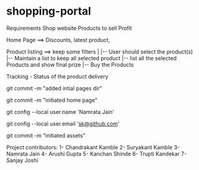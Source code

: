 # shopping-portal


Requirements 
    Shop website
    Products to sell 
    Profit


Home Page ==> Discounts, latest product, 

Product listing ==> keep some filters
    |
    |-- User should select the product(s)
            |-- Maintain a list to keep all selected product
            |-- list all the selected Products and show final prize 
            |-- Buy the Products

Tracking - Status of the product delivery

git commit -m "added intial pages dir"

git commit -m "initiated home page"

git config --local user.name 'Namrata Jain'

git config --local user.email 'sk@github.com'

git commit -m "initiated assets"

Project contributors:
1- Chandrakant Kamble 
2- Suryakant Kamble 
3- Namrata Jain
4- Arushi Gupta
5- Kanchan Shinde
6- Trupti Kandekar 
7- Sanjay Joshi 
